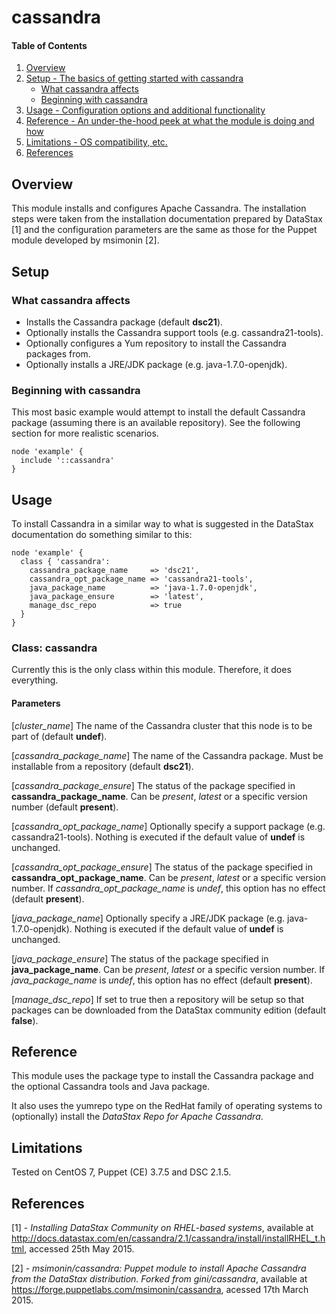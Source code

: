 # cassandra

#### Table of Contents

1. [Overview](#overview)
2. [Setup - The basics of getting started with cassandra](#setup)
    * [What cassandra affects](#what-cassandra-affects)
    * [Beginning with cassandra](#beginning-with-cassandra)
3. [Usage - Configuration options and additional functionality](#usage)
4. [Reference - An under-the-hood peek at what the module is doing and how](#reference)
5. [Limitations - OS compatibility, etc.](#limitations)
6. [References](#references)

## Overview

This module installs and configures Apache Cassandra.  The installation steps
were taken from the installation documentation prepared by DataStax [1] and
the configuration parameters are the same as those for the Puppet module
developed by msimonin [2].

## Setup

### What cassandra affects

* Installs the Cassandra package (default **dsc21**).
* Optionally installs the Cassandra support tools (e.g. cassandra21-tools).
* Optionally configures a Yum repository to install the Cassandra packages
  from.
* Optionally installs a JRE/JDK package (e.g. java-1.7.0-openjdk).

### Beginning with cassandra

This most basic example would attempt to install the default Cassandra package
(assuming there is an available repository).  See the following section for
more realistic scenarios.

```puppet
node 'example' {
  include '::cassandra'
}
```

## Usage

To install Cassandra in a similar way to what is suggested in the DataStax
documentation do something similar to this:

```puppet
node 'example' {
  class { 'cassandra':
    cassandra_package_name     => 'dsc21',
    cassandra_opt_package_name => 'cassandra21-tools',
    java_package_name          => 'java-1.7.0-openjdk',
    java_package_ensure        => 'latest',
    manage_dsc_repo            => true
  }
}
```

### Class: cassandra

Currently this is the only class within this module.  Therefore, it does
everything.

#### Parameters

[*cluster_name*]
The name of the Cassandra cluster that this node is to be part of (default
**undef**).

[*cassandra_package_name*]
The name of the Cassandra package.  Must be installable from a repository
(default **dsc21**).

[*cassandra_package_ensure*]
The status of the package specified in **cassandra_package_name**.  Can be
*present*, *latest* or a specific version number (default **present**).

[*cassandra_opt_package_name*]
Optionally specify a support package (e.g. cassandra21-tools).  Nothing is
executed if the default value of **undef** is unchanged.

[*cassandra_opt_package_ensure*]
The status of the package specified in **cassandra_opt_package_name**.  Can be
*present*, *latest* or a specific version number.  If
*cassandra_opt_package_name* is *undef*, this option has no effect (default
**present**).

[*java_package_name*]
Optionally specify a JRE/JDK package (e.g. java-1.7.0-openjdk).  Nothing is
executed if the default value of **undef** is unchanged.

[*java_package_ensure*]
The status of the package specified in **java_package_name**.  Can be
*present*, *latest* or a specific version number.  If
*java_package_name* is *undef*, this option has no effect (default
**present**).

[*manage_dsc_repo*]
If set to true then a repository will be setup so that packages can be
downloaded from the DataStax community edition (default **false**).

## Reference

This module uses the package type to install the Cassandra package and the
optional Cassandra tools and Java package.

It also uses the yumrepo type on the RedHat family of operating systems to
(optionally) install the *DataStax Repo for Apache Cassandra*.

## Limitations

Tested on CentOS 7, Puppet (CE) 3.7.5 and DSC 2.1.5.

## References

[1] - *Installing DataStax Community on RHEL-based systems*, available at
http://docs.datastax.com/en/cassandra/2.1/cassandra/install/installRHEL_t.html, accessed 25th May 2015.

[2] - *msimonin/cassandra: Puppet module to install Apache Cassandra from
the DataStax distribution. Forked from gini/cassandra*, available at
https://forge.puppetlabs.com/msimonin/cassandra, acessed 17th March 2015.
